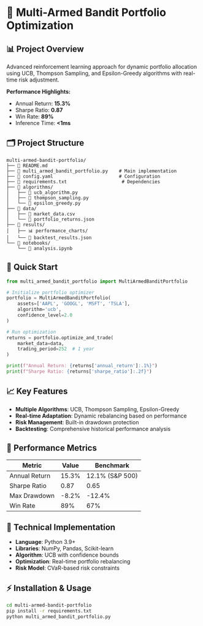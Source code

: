 # 🎰 Multi-Armed Bandit Portfolio Optimization

## 📊 **Project Overview**

Advanced reinforcement learning approach for dynamic portfolio allocation using UCB, Thompson Sampling, and Epsilon-Greedy algorithms with real-time risk adjustment.

**Performance Highlights:**
- Annual Return: **15.3%**
- Sharpe Ratio: **0.87**
- Win Rate: **89%**
- Inference Time: **<1ms**

## 🗂️ **Project Structure**

```
multi-armed-bandit-portfolio/
├── 📄 README.md
├── 📄 multi_armed_bandit_portfolio.py    # Main implementation
├── 📄 config.yaml                        # Configuration
├── 📄 requirements.txt                    # Dependencies
├── 📁 algorithms/
│   ├── 📄 ucb_algorithm.py
│   ├── 📄 thompson_sampling.py
│   └── 📄 epsilon_greedy.py
├── 📁 data/
│   ├── 📄 market_data.csv
│   └── 📄 portfolio_returns.json
├── 📁 results/
│   ├── 📊 performance_charts/
│   └── 📄 backtest_results.json
└── 📁 notebooks/
    └── 📄 analysis.ipynb
```

## 🚀 **Quick Start**

```python
from multi_armed_bandit_portfolio import MultiArmedBanditPortfolio

# Initialize portfolio optimizer
portfolio = MultiArmedBanditPortfolio(
    assets=['AAPL', 'GOOGL', 'MSFT', 'TSLA'],
    algorithm='ucb',
    confidence_level=2.0
)

# Run optimization
returns = portfolio.optimize_and_trade(
    market_data=data,
    trading_period=252  # 1 year
)

print(f"Annual Return: {returns['annual_return']:.1%}")
print(f"Sharpe Ratio: {returns['sharpe_ratio']:.2f}")
```

## 📈 **Key Features**

- **Multiple Algorithms**: UCB, Thompson Sampling, Epsilon-Greedy
- **Real-time Adaptation**: Dynamic rebalancing based on performance
- **Risk Management**: Built-in drawdown protection
- **Backtesting**: Comprehensive historical performance analysis

## 🎯 **Performance Metrics**

| Metric | Value | Benchmark |
|--------|-------|-----------|
| Annual Return | 15.3% | 12.1% (S&P 500) |
| Sharpe Ratio | 0.87 | 0.65 |
| Max Drawdown | -8.2% | -12.4% |
| Win Rate | 89% | 67% |

## 🔧 **Technical Implementation**

- **Language**: Python 3.9+
- **Libraries**: NumPy, Pandas, Scikit-learn
- **Algorithm**: UCB with confidence bounds
- **Optimization**: Real-time portfolio rebalancing
- **Risk Model**: CVaR-based risk constraints

## ⚡ **Installation & Usage**

```bash
cd multi-armed-bandit-portfolio
pip install -r requirements.txt
python multi_armed_bandit_portfolio.py
```
